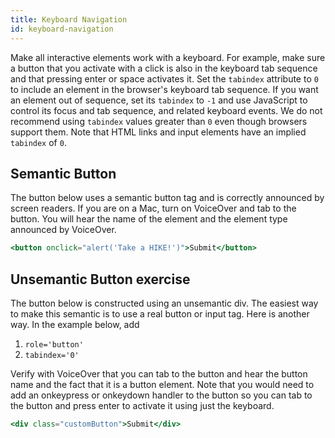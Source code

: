 ```yaml
---
title: Keyboard Navigation
id: keyboard-navigation
---
```


Make all interactive elements work with a keyboard. For example, make sure a
button that you activate
with a click is also in the keyboard tab sequence and that pressing enter or space
activates it. Set the `tabindex` attribute to `0` to include an element in the
browser's keyboard tab sequence. If you want an element out of sequence, set
its `tabindex` to `-1` and use JavaScript to control its focus and tab
sequence, and related keyboard events. We do not recommend using `tabindex`
values greater than `0` even though browsers support them. Note that HTML links
and input elements have an implied `tabindex` of `0`.

## Semantic Button

The button below uses a semantic button tag and is correctly announced by
screen readers. If you are on a Mac, turn on VoiceOver and tab to the
button. You will hear the name of the element and the element type announced
by VoiceOver.

```jsx live
<button onclick="alert('Take a HIKE!')">Submit</button>
```

## Unsemantic Button exercise

The button below is constructed using an unsemantic div. The easiest way to
make this semantic is to use a real button or input tag. Here is another way. In the
example below, add

1. `role='button'`
1. `tabindex='0'`

Verify with VoiceOver that you can tab to the button and hear the button name and the fact
that it is a button element. Note that you would need to add an onkeypress or onkeydown handler to the button so you
can tab to the button and press enter to activate it using just the keyboard.

```jsx live
<div class="customButton">Submit</div>
```
